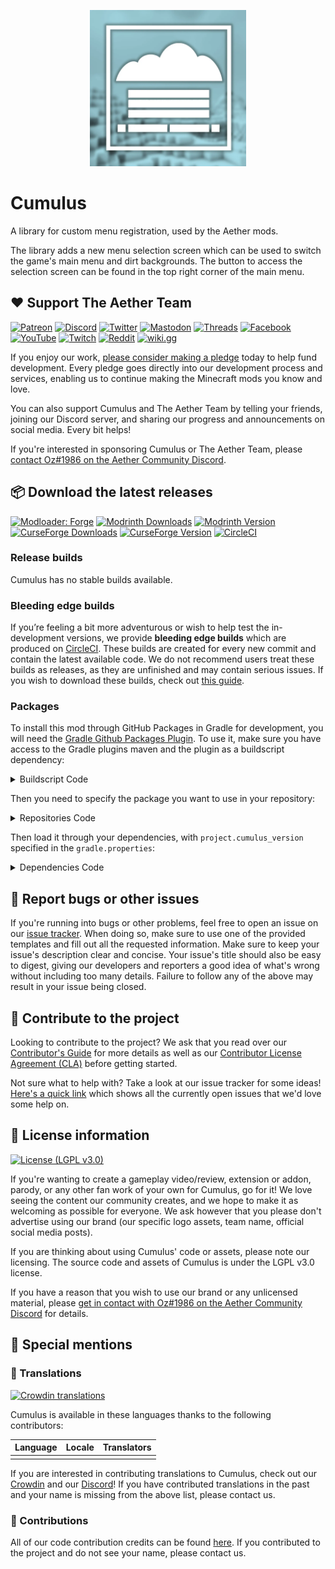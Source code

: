 <p align="center"><img width="250" height="250" src="assets/logo.webp"></p>

# Cumulus

A library for custom menu registration, used by the Aether mods.

The library adds a new menu selection screen which can be used to switch the game's main menu and dirt backgrounds. The button to access the selection screen can be found in the top right corner of the main menu.

## :heart: Support The Aether Team

[![Patreon](https://img.shields.io/endpoint.svg?url=https%3A%2F%2Fshieldsio-patreon.vercel.app%2Fapi%3Fusername%3DTheAetherTeam%26type%3Dpatrons&style=flat-square&logoColor=white)](https://patreon.com/TheAetherTeam)
[![Discord](https://img.shields.io/discord/118816101936267265.svg?label=discord&logoColor=FFFFFF&logo=discord&color=7289DA&style=flat-square)](https://discord.gg/aethermod)
[![Twitter](https://img.shields.io/badge/twitter-@DevAether-lightgrey?style=flat-square&logo=twitter&color=1DA1F2&logoColor=white)](https://twitter.com/DevAether)
[![Mastodon](https://img.shields.io/mastodon/follow/110581810287361848?domain=https%3A%2F%2Fmastodon.gamedev.place%2F&style=flat-square&logo=mastodon&logoColor=white&label=mastodon&color=858AFA)](https://mastodon.gamedev.place/@DevAether)
[![Threads](https://custom-icon-badges.demolab.com/badge/threads-devaether-green?logo=instagram-threads&style=flat-square&color=000000)](https://www.threads.net/@devaether)
[![Facebook](https://img.shields.io/badge/facebook-AetherMod-blue?logo=facebook&style=flat-square&color=1877F2&logoColor=white)](https://www.facebook.com/AetherMod)
[![YouTube](https://img.shields.io/badge/youtube-@DevAether-blue?color=FF0000&label=youtube&logo=youtube&style=flat-square)](https://www.youtube.com/@DevAether)
[![Twitch](https://img.shields.io/twitch/status/theaetherteam?logo=twitch&style=flat-square&logoColor=white)](https://www.twitch.tv/theaetherteam)
[![Reddit](https://img.shields.io/reddit/subreddit-subscribers/TheAether?color=FF4500&label=reddit&logo=reddit&style=flat-square&logoColor=white)](https://www.reddit.com/r/TheAether/)
[![wiki.gg](https://custom-icon-badges.demolab.com/badge/wiki.gg-aether-green?logo=wikigg&style=flat-square&color=FF1980)](https://aether.wiki.gg/)

If you enjoy our work, [please consider making a pledge](https://patreon.com/TheAetherTeam) today to help fund development. Every pledge goes directly into our development process and services, enabling us to continue making the Minecraft mods you know and love.

You can also support Cumulus and The Aether Team by telling your friends, joining our Discord server, and sharing our progress and announcements on social media. Every bit helps!

If you're interested in sponsoring Cumulus or The Aether Team, please [contact Oz#1986 on the Aether Community Discord](https://discord.gg/aethermod).

## :package: Download the latest releases
[![Modloader: Forge](https://img.shields.io/badge/mod%20loader-forge-CC974D?style=flat-square)](https://files.minecraftforge.net/net/minecraftforge/forge/)
[![Modrinth Downloads](https://img.shields.io/modrinth/dt/cumulus?color=00AF5C&logo=modrinth)](https://modrinth.com/mod/cumulus)
[![Modrinth Version](https://img.shields.io/modrinth/game-versions/cumulus?color=00AF5C&label=latest&logo=modrinth&last=true)](https://modrinth.com/mod/cumulus)
[![CurseForge Downloads](http://cf.way2muchnoise.eu/cumulus.svg)](https://www.curseforge.com/minecraft/mc-mods/cumulus)
[![CurseForge Version](http://cf.way2muchnoise.eu/versions/cumulus_latest.svg)](https://www.curseforge.com/minecraft/mc-mods/cumulus)
[![CircleCI](https://circleci.com/gh/The-Aether-Team/Cumulus/tree/1.20.1-develop.svg?style=shield)](https://app.circleci.com/pipelines/github/The-Aether-Team/Cumulus?branch=1.20.1-develop)
### Release builds
Cumulus has no stable builds available.

### Bleeding edge builds
If you’re feeling a bit more adventurous or wish to help test the in-development versions, we provide **bleeding edge builds** which are produced on [CircleCI](https://app.circleci.com/pipelines/github/The-Aether-Team/Cumulus). These builds are created for every new commit and contain the latest available code. We do not recommend users treat these builds as releases, as they are unfinished and may contain serious issues. If you wish to download these builds, check out [this guide](https://github.com/The-Aether-Team/Cumulus/wiki/CircleCI-Guide).

### Packages
To install this mod through GitHub Packages in Gradle for development, you will need the [Gradle Github Packages Plugin](https://github.com/0ffz/gpr-for-gradle). To use it, make sure you have access to the Gradle plugins maven and the plugin as a buildscript dependency:

<details>
<summary> Buildscript Code</summary>

`settings.gradle`
```
pluginManagement {
    repositories {
        gradlePluginPortal()
    }
}
```

`build.gradle`
```
plugins {
    id 'io.github.0ffz.github-packages' version '[1,2)'
}
```

</details>

Then you need to specify the package you want to use in your repository:

<details>
<summary> Repositories Code</summary>

```
repositories {
  ...
  maven githubPackage.invoke("The-Aether-Team/Cumulus")
}
```

</details>

Then load it through your dependencies, with `project.cumulus_version` specified in the `gradle.properties`:

<details>
<summary> Dependencies Code</summary>

```
dependencies {
  ...
  implementation fg.deobf("com.aetherteam.cumulus:cumulus_menus:${project.cumulus_version}")
  ...
}
```

</details>

## :bug: Report bugs or other issues
If you're running into bugs or other problems, feel free to open an issue on our [issue tracker](https://github.com/The-Aether-Team/Cumulus/issues). When doing so, make sure to use one of the provided templates and fill out all the requested information. Make sure to keep your issue's description clear and concise. Your issue's title should also be easy to digest, giving our developers and reporters a good idea of what's wrong without including too many details. Failure to follow any of the above may result in your issue being closed.

## :wrench: Contribute to the project
Looking to contribute to the project? We ask that you read over our [Contributor's Guide](https://github.com/The-Aether-Team/Cumulus/blob/1.19.4-develop/docs/CONTRIBUTING.md) for more details as well as our [Contributor License Agreement (CLA)](https://github.com/The-Aether-Team/Cumulus/blob/1.19.4-develop/docs/AGREEMENT.md) before getting started.

Not sure what to help with? Take a look at our issue tracker for some ideas! [Here's a quick link](https://github.com/The-Aether-Team/Cumulus/labels/status%2Fhelp-wanted) which shows all the currently open issues that we'd love some help on.

## :scroll: License information
[![License (LGPL v3.0)](https://img.shields.io/badge/license-LGPL%20v3.0-green.svg?style=flat-square)](https://github.com/The-Aether-Team/Cumulus/blob/1.19.4-develop/LICENSE.txt)

If you're wanting to create a gameplay video/review, extension or addon, parody, or any other fan work of your own for Cumulus, go for it! We love seeing the content our community creates, and we hope to make it as welcoming as possible for everyone. We ask however that you please don't advertise using our brand (our specific logo assets, team name, official social media posts).

If you are thinking about using Cumulus' code or assets, please note our licensing. The source code and assets of Cumulus is under the LGPL v3.0 license.

If you have a reason that you wish to use our brand or any unlicensed material, please [get in contact with Oz#1986 on the Aether Community Discord](https://discord.gg/aethermod) for details.

## :star2: Special mentions
### :speech_balloon: Translations
[![Crowdin translations](https://img.shields.io/badge/crowdin-cumulus-blue?color=55BC5C&label=crowdin&logo=crowdin&style=flat-square)](https://translate.cumulus.devaether.com/)

Cumulus is available in these languages thanks to the following contributors:

| Language                    | Locale  | Translators                                                                                                |
|-----------------------------|---------|------------------------------------------------------------------------------------------------------------|
|                       |  |                                                                                                   |

If you are interested in contributing translations to Cumulus, check out our [Crowdin](https://translate.cumulus.devaether.com/) and our [Discord](https://discord.gg/aethermod)! If you have contributed translations in the past and your name is missing from the above list, please contact us.

### :hammer: Contributions
All of our code contribution credits can be found [here](https://github.com/The-Aether-Team/Cumulus/blob/1.19.4-develop/docs/CREDITS.txt). If you contributed to the project and do not see your name, please contact us.

